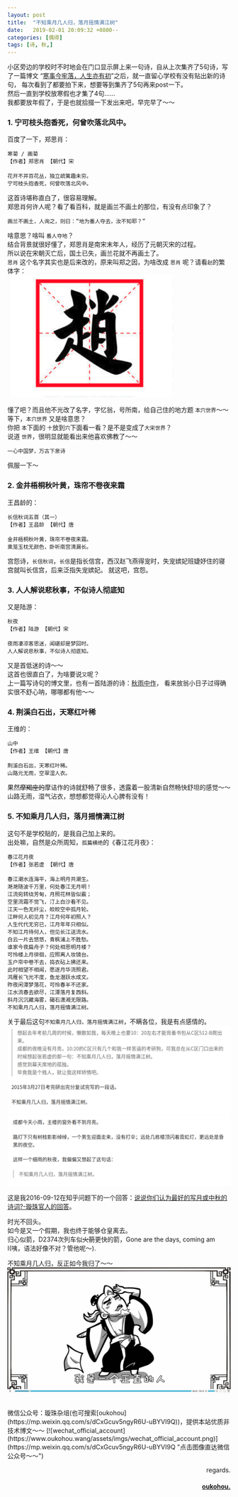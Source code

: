 ```yaml
---
layout: post
title:  "不知乘月几人归，落月摇情满江树"
date:   2019-02-01 20:09:32 +0800--
categories: [偶得]
tags: [诗, 秋,]  
---
```


小区旁边的学校时不时地会在门口显示屏上来一句诗，自从上次集齐了5句诗，写了一篇博文
“[寒事今牢落，人生亦有初](https://www.oukohou.wang/2018/12/06/autumn_poems/)”之后，就一直留心学校有没有贴出新的诗句，
每次看到了都要拍下来，想要等到集齐了5句再来post一下。  
然后一直到学校放寒假也才集了4句……  
我都要放年假了，于是也就拾掇一下发出来吧，早完早了～～  

### 1. 宁可枝头抱香死，何曾吹落北风中。  

百度了一下，郑思肖：  
```text
寒菊 / 画菊
【作者】郑思肖 【朝代】宋 

花开不并百花丛，独立疏篱趣未穷。
宁可枝头抱香死，何曾吹落北风中。
```
这首诗堪称直白了，很容易理解。  
郑思肖何许人呢？看了看百科，就是画兰不画土的那位，有没有点印象了？
```text
画兰不画土，人询之，则曰：“地为番人夺去，汝不知耶？”
```
啥意思？啥叫 `番人夺地`？  
结合背景就很好懂了，郑思肖是南宋末年人，经历了元朝灭宋的过程。  
所以说在宋朝灭亡后，国土已失，画兰花就不再画土了。  
`思肖` 这个名字其实也是后来改的，原来叫郑之因，为啥改成 `思肖` 呢？请看`赵`的繁体字：  
![zhao](https://raw.githubusercontent.com/oukohou/image_gallery/master/blogs/automn_poem_2/zhao.png)  

懂了吧？而且他不光改了名字，字忆翁，号所南，给自己住的地方题 `本穴世界`～～   
等下，`本穴世界` 又是啥意思？    
你把 `本`下面的 `十`放到`穴`下面看一看？是不是变成了`大宋世界`？  
说道 `世界`，很明显就能看出来他喜欢佛教了～～
```text
一心中国梦，万古下泉诗
```
佩服一下～  

### 2. 金井梧桐秋叶黄，珠帘不卷夜来霜 
王昌龄的：  
```text
长信秋词五首（其一）
【作者】王昌龄 【朝代】唐

金井梧桐秋叶黄，珠帘不卷夜来霜。
熏笼玉枕无颜色，卧听南宫清漏长。
```
宫怨诗，`长信秋词`，`长信`是指长信宫，西汉赵飞燕得宠时，失宠嫔妃班婕妤住的寝宫就叫长信宫，后来泛指失宠嫔妃。
就这吧，宫怨。  

### 3. 人人解说悲秋事，不似诗人彻底知
又是陆游：  
```text
秋夜
【作者】陆游 【朝代】宋

夜雨凄凉客思迷，闻碪却是梦回时。
人人解说悲秋事，不似诗人彻底知。
```
又是首低迷的诗～～  
这首也很直白了，为啥要说`又`呢？  
上一篇写诗句的博文里，也有一首陆游的诗：[秋雨中作](https://www.oukohou.wang/2018/12/06/autumn_poems/#2-%E9%9B%A8%E4%BE%B5%E5%9D%8F%E7%93%AE%E6%96%B0%E8%8B%94%E7%BB%BF%E7%A7%8B%E5%85%A5%E6%A8%AA%E6%9E%97%E6%95%B0%E5%8F%B6%E7%BA%A2)，
看来放翁小日子过得确实很不舒心呐，哪哪都有他～～  

### 4. 荆溪白石出，天寒红叶稀
王维的：  
```text
山中
【作者】王维 【朝代】唐 

荆溪白石出，天寒红叶稀。
山路元无雨，空翠湿人衣。
```
果然~~摩羯座的~~摩诘作的诗就舒畅了很多，透露着一股清新自然畅快舒坦的感觉～～  
山路无雨，湿气沾衣，想想都觉得沁人心脾有没有！  

### 5. 不知乘月几人归，落月摇情满江树
这句不是学校贴的，是我自己加上来的。  
出处嘛，自然是众所周知，`孤篇横绝`的《春江花月夜》：  
```text
春江花月夜
【作者】张若虚 【朝代】唐 

春江潮水连海平，海上明月共潮生。
滟滟随波千万里，何处春江无月明！
江流宛转绕芳甸，月照花林皆似霰；
空里流霜不觉飞，汀上白沙看不见。
江天一色无纤尘，皎皎空中孤月轮。
江畔何人初见月？江月何年初照人？
人生代代无穷已，江月年年只相似。
不知江月待何人，但见长江送流水。
白云一片去悠悠，青枫浦上不胜愁。
谁家今夜扁舟子？何处相思明月楼？
可怜楼上月徘徊，应照离人妆镜台。
玉户帘中卷不去，捣衣砧上拂还来。
此时相望不相闻，愿逐月华流照君。
鸿雁长飞光不度，鱼龙潜跃水成文。
昨夜闲潭梦落花，可怜春半不还家。
江水流春去欲尽，江潭落月复西斜。
斜月沉沉藏海雾，碣石潇湘无限路。
不知乘月几人归，落月摇情满江树。
```

关于最后这句`不知乘月几人归，落月摇情满江树`，不瞒各位，我是有点感情的。  
![ji_ren_gui](https://raw.githubusercontent.com/oukohou/image_gallery/master/blogs/automn_poem_2/ji_ren_gui.png)
![ji_ren_gui_2](https://raw.githubusercontent.com/oukohou/image_gallery/master/blogs/automn_poem_2/ji_ren_gui_2.png)    

这是我2016-09-12在知乎问题下的一个回答：[说说你们认为最好的写月或中秋的诗词?-璇珠官人的回答](https://www.zhihu.com/question/25257327/answer/121682730)。  

时光不回头。  
如今是又一个假期，我也终于能够仓皇离去。  
归心似箭，D2374次列车似~~火箭~~更快的箭，Gone are the days, coming am I(咦，语法好像不对？管他呢～).  

不知乘月几人归，反正如今我归了～～  
![正直的人](https://raw.githubusercontent.com/oukohou/image_gallery/master/blogs/automn_poem_2/%E6%AD%A3%E7%9B%B4%E7%9A%84%E4%BA%BA.jpg)  



<br>
微信公众号：璇珠杂俎(也可搜索[oukohou](https://mp.weixin.qq.com/s/dCxGcuv5ngyR6U-uBYVI9Q))，提供本站优质非技术博文～～
[![wechat_official_account](https://www.oukohou.wang/assets/imgs/wechat_official_account.png)](https://mp.weixin.qq.com/s/dCxGcuv5ngyR6U-uBYVI9Q "点击图像直达微信公众号～～")  




<br>
<p  align="right">regards.</p>
<h4 align="right">
    <a href="https://www.oukohou.wang/">
        oukohou.
    </a>
</h4>

